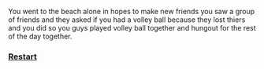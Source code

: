 You went to the beach alone in hopes to make new friends
you saw a group of friends and they asked if you had a volley ball because they lost thiers and you did so you guys played volley ball together and hungout for the rest of the day together.
### [Restart](../vacation.md) 